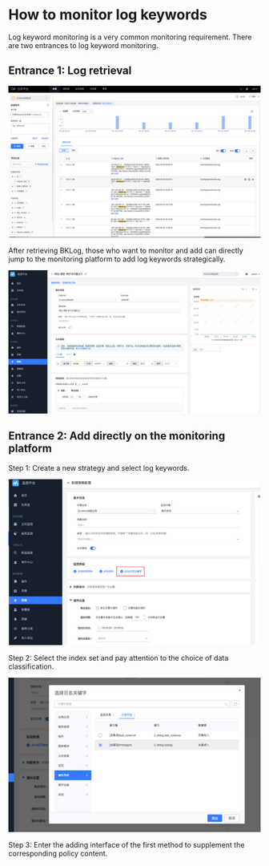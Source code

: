 # How to monitor log keywords

Log keyword monitoring is a very common monitoring requirement. There are two entrances to log keyword monitoring.

## Entrance 1: Log retrieval

![image-20220505141458777](media/16049822432594.jpg)

After retrieving BKLog, those who want to monitor and add can directly jump to the monitoring platform to add log keywords strategically.

![-w2020](media/16044615554456.jpg)

## Entrance 2: Add directly on the monitoring platform

Step 1: Create a new strategy and select log keywords.

![-w2020](media/16044616192990.jpg)

Step 2: Select the index set and pay attention to the choice of data classification.

![-w2020](media/16044616536169.jpg)



Step 3: Enter the adding interface of the first method to supplement the corresponding policy content.